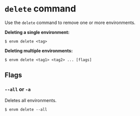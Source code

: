 # `delete` command

Use the `delete` command to remove one or more environments.

**Deleting a single environment:**

``` shell
$ envm delete <tag>
```

**Deleting multiple environments:**

``` shell
$ envm delete <tag1> <tag2> ... [flags]
```

## Flags

### `--all` or `-a`

Deletes all environments.

``` shell
$ envm delete --all
```
